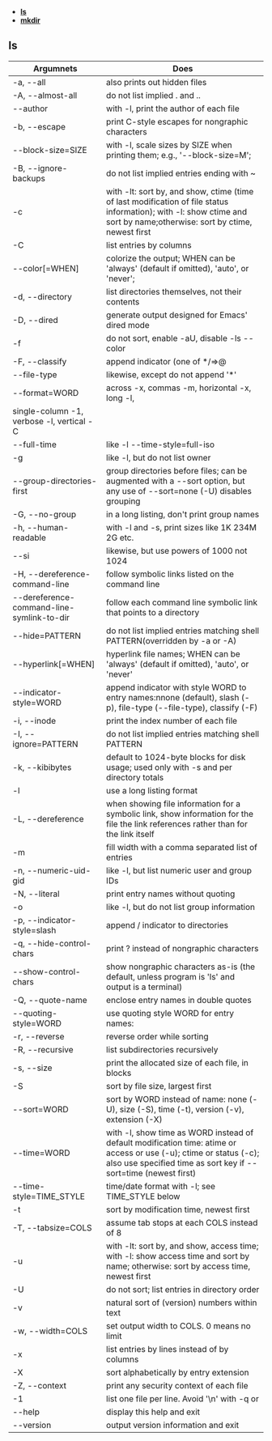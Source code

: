 
- [**ls**](#ls)
- [**mkdir**](#mkdir)


## ls
<!-- source 'ls --help' -->

|Argumnets |Does |
|----------|-----------------|
|-a, --all | also prints out hidden files|
| -A, --almost-all | do not list implied . and ..|
|--author |  with -l, print the author of each file|
|-b, --escape| print C-style escapes for nongraphic characters|
|--block-size=SIZE |with -l, scale sizes by SIZE when printing them; e.g., '--block-size=M';|
| -B, --ignore-backups      | do not list implied entries ending with ~|
| -c                        |with -lt: sort by, and show, ctime (time of last  modification of file status information); with -l: show ctime and sort by name;otherwise: sort by ctime, newest first|
|  -C                   |      list entries by columns|
|--color[=WHEN]         |colorize the output; WHEN can be 'always' (default if omitted), 'auto', or 'never'; |
|-d, --directory        |    list directories themselves, not their contents|
|  -D, --dired         |       generate output designed for Emacs' dired mode|
| -f                     |    do not sort, enable -aU, disable -ls --color|
|  -F, --classify      |       append indicator (one of */=>@|) to entries|
|--file-type          |  likewise, except do not append '*'|
|      --format=WORD   |       across -x, commas -m, horizontal -x, long -l,|
|                               single-column -1, verbose -l, vertical -C|
|      --full-time     |       like -l --time-style=full-iso|
|  -g                 |        like -l, but do not list owner|
|      --group-directories-first|group directories before files; can be augmented with a --sort option, but any use of --sort=none (-U) disables grouping|
|  -G, --no-group            | in a long listing, don't print group names|
|  -h, --human-readable     |  with -l and -s, print sizes like 1K 234M 2G etc.|
|      --si                 |  likewise, but use powers of 1000 not 1024|
|  -H, --dereference-command-line|follow symbolic links listed on the command line|
|--dereference-command-line-symlink-to-dir|follow each command line symbolic link that points to a directory|
|      --hide=PATTERN      |   do not list implied entries matching shell PATTERN(overridden by -a or -A)|
|      --hyperlink[=WHEN]   |hyperlink file names; WHEN can be 'always' (default if omitted), 'auto', or 'never'|
|--indicator-style=WORD | append indicator with style WORD to entry names:nnone (default), slash (-p), file-type (--file-type), classify (-F)|
|  -i, --inode             |   print the index number of each file|
|  -I, --ignore=PATTERN  |     do not list implied entries matching shell PATTERN|
|  -k, --kibibytes       |     default to 1024-byte blocks for disk usage; used only with -s and per directory totals|
|  -l                    |     use a long listing format|
|  -L, --dereference   |       when showing file information for a symbolic link, show information for the file the link references rather than for the link itself|
|  -m                       |  fill width with a comma separated list of entries|
|  -n, --numeric-uid-gid   |   like -l, but list numeric user and group IDs|
|  -N, --literal          |    print entry names without quoting|
|  -o                        | like -l, but do not list group information|
|  -p, --indicator-style=slash |append / indicator to directories|
|  -q, --hide-control-chars  | print ? instead of nongraphic characters|
|      --show-control-chars  | show nongraphic characters as-is (the default, unless program is 'ls' and output is a terminal)|
|  -Q, --quote-name        |   enclose entry names in double quotes|
|      --quoting-style=WORD  | use quoting style WORD for entry names:| literal, locale, shell, shell-always, shell-escape, shell-escape-always, c, escape  (overrides QUOTING_STYLE environment variable)|
|  -r, --reverse             | reverse order while sorting|
|  -R, --recursive            |list subdirectories recursively|
|  -s, --size                | print the allocated size of each file, in blocks|
|  -S                        | sort by file size, largest first|
|      --sort=WORD          |  sort by WORD instead of name: none (-U), size (-S), time (-t), version (-v), extension (-X)|
|      --time=WORD           | with -l, show time as WORD instead of default modification time: atime or access or use (-u); ctime or status (-c); also use specified time as sort key if --sort=time (newest first)|
|--time-style=TIME_STYLE  |time/date format with -l; see TIME_STYLE below|
|  -t                       |  sort by modification time, newest first|
|  -T, --tabsize=COLS      |   assume tab stops at each COLS instead of 8|
|  -u                      |   with -lt: sort by, and show, access time; with -l: show access time and sort by name; otherwise: sort by access time, newest first|
|  -U                        | do not sort; list entries in directory order|
|  -v                      |   natural sort of (version) numbers within text|
|  -w, --width=COLS        |   set output width to COLS.  0 means no limit|
|  -x                      |   list entries by lines instead of by columns|
|  -X                       |  sort alphabetically by entry extension|
|  -Z, --context           |   print any security context of each file|
|  -1                       |  list one file per line.  Avoid '\n' with -q or |-b
|      --help   |  display this help and exit|
|      --version | output version information and exit|

